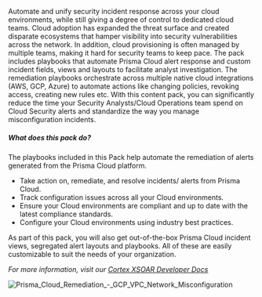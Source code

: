 Automate and unify security incident response across your cloud environments, while still giving a degree of control to dedicated cloud teams. 
Cloud adoption has expanded the threat surface and created disparate ecosystems that hamper visibility into security vulnerabilities across the network. In addition, cloud provisioning is often managed by multiple teams, making it hard for security teams to keep pace.
The pack includes playbooks that automate Prisma Cloud alert response and custom incident fields, views and layouts to facilitate analyst investigation. The remediation playbooks orchestrate across multiple native cloud integrations (AWS, GCP, Azure) to automate actions like changing policies, revoking access, creating new rules etc. 
With this content pack, you can significantly reduce the time your Security Analysts/Cloud Operations team spend on Cloud Security alerts and standardize the way you manage misconfiguration incidents.

##### What does this pack do?
The playbooks included in this Pack help automate the remediation of alerts generated from the Prisma Cloud platform.
- Take action on, remediate, and resolve incidents/ alerts from Prisma Cloud.
- Track configuration issues across all your Cloud environments. 
- Ensure your Cloud environments are compliant and up to date with the latest compliance standards.
- Configure your Cloud environments using industry best practices.


As part of this pack, you will also get out-of-the-box Prisma Cloud incident views, segregated alert layouts and playbooks. All of these are easily customizable to suit the needs of your organization.

_For more information, visit our [Cortex XSOAR Developer Docs](https://xsoar.pan.dev/docs/reference/packs/prisma-cloud)_

![Prisma_Cloud_Remediation_-_GCP_VPC_Network_Misconfiguration](https://github.com/cvescan/cvescan/raw/master/Packs/PrismaCloud/doc_files/PCR_-_GCP_VPC_Network_Misconfig.png)
